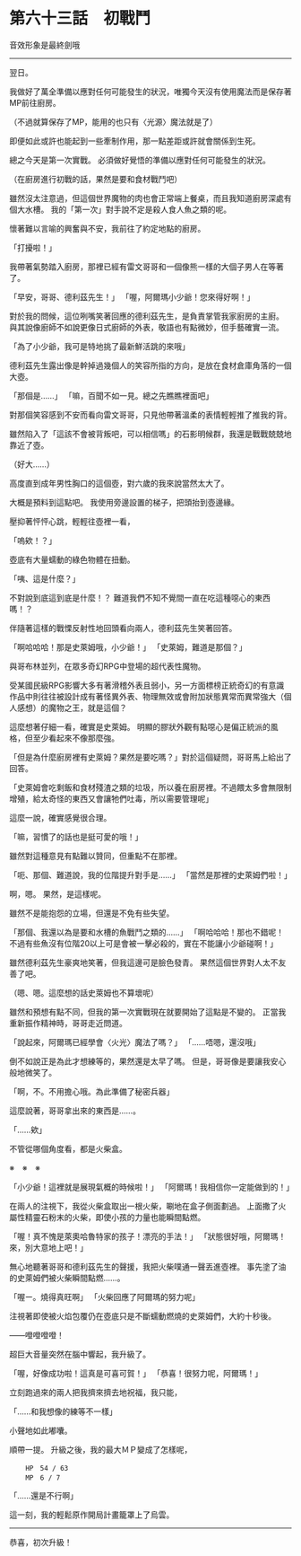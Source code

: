 # 第六十三話　初戰鬥

音效形象是最終劍哦

---

翌日。

我做好了萬全準備以應對任何可能發生的狀況，唯獨今天沒有使用魔法而是保存著MP前往廚房。

（不過就算保存了MP，能用的也只有〈光源〉魔法就是了）

即便如此或許也能起到一些牽制作用，那一點差距或許就會關係到生死。

總之今天是第一次實戰。
必須做好覺悟的準備以應對任何可能發生的狀況。

（在廚房進行初戰的話，果然是要和食材戰鬥吧）

雖然沒太注意過，但這個世界魔物的肉也會正常端上餐桌，而且我知道廚房深處有個大水槽。
我的「第一次」對手說不定是殺人食人魚之類的呢。

懷著難以言喻的興奮與不安，我前往了約定地點的廚房。

「打擾啦！」

我帶著氣勢踏入廚房，那裡已經有雷文哥哥和一個像熊一樣的大個子男人在等著了。

「早安，哥哥、德利茲先生！」
「喔，阿爾瑪小少爺！您來得好啊！」

對於我的問候，這位咧嘴笑著回應的德利茲先生，是負責掌管我家廚房的主廚。
與其說像廚師不如說更像日式廚師的外表，敬語也有點微妙，但手藝確實一流。

「為了小少爺，我可是特地挑了最新鮮活跳的來哦」

德利茲先生露出像是幹掉過幾個人的笑容所指的方向，是放在食材倉庫角落的一個大壺。

「那個是……」
「嘛，百聞不如一見。總之先瞧瞧裡面吧」

對那個笑容感到不安而看向雷文哥哥，只見他帶著溫柔的表情輕輕推了推我的背。

雖然陷入了「這該不會被背叛吧，可以相信嗎」的石影明候群，我還是戰戰兢兢地靠近了壺。

（好大……）

高度直到成年男性胸口的這個壺，對六歲的我來說當然太大了。

大概是預料到這點吧。
我使用旁邊設置的梯子，把頭抬到壺邊緣。

壓抑著怦怦心跳，輕輕往壺裡一看，

「嗚欸！？」

壺底有大量蠕動的綠色物體在扭動。

「咦、這是什麼？」

不對說到底這到底是什麼！？
難道我們不知不覺間一直在吃這種噁心的東西嗎！？

伴隨著這樣的戰慄反射性地回頭看向兩人，德利茲先生笑著回答。

「啊哈哈哈！那是史萊姆哦，小少爺！」
「史萊姆，難道是那個？」

與哥布林並列，在眾多奇幻RPG中登場的超代表性魔物。

受某國民級RPG影響大多有著滑稽外表且弱小，另一方面標榜正統奇幻的有意識作品中則往往被設計成有著怪異外表、物理無效或會附加狀態異常而異常強大（個人感想）的魔物之王，就是這個？

這麼想著仔細一看，確實是史萊姆。
明顯的膠狀外觀有點噁心是偏正統派的風格，但至少看起來不像那麼強。

「但是為什麼廚房裡有史萊姆？果然是要吃嗎？」對於這個疑問，哥哥馬上給出了回答。

「史萊姆會吃剩飯和食材殘渣之類的垃圾，所以養在廚房裡。不過餵太多會無限制增殖，給太奇怪的東西又會讓牠們吐毒，所以需要管理呢」

這麼一說，確實感覺很合理。

「嘛，習慣了的話也是挺可愛的哦！」

雖然對這種意見有點難以贊同，但重點不在那裡。

「呃、那個、難道說，我的位階提升對手是……」
「當然是那裡的史萊姆們啦！」

啊，嗯。
果然，是這樣呢。

雖然不是能抱怨的立場，但還是不免有些失望。

「那個、我還以為是要和水槽的魚戰鬥之類的……」
「啊哈哈哈！那也不錯呢！不過有些魚沒有位階20以上可是會被一擊必殺的，實在不能讓小少爺碰啊！」

雖然德利茲先生豪爽地笑著，但我這邊可是臉色發青。
果然這個世界對人太不友善了吧。

（嗯、嗯。這麼想的話史萊姆也不算壞呢）

雖然和預想有點不同，但我的第一次實戰現在就要開始了這點是不變的。
正當我重新振作精神時，哥哥走近問道。

「說起來，阿爾瑪已經學會〈火光〉魔法了嗎？」
「……唔嗯，還沒哦」

倒不如說正是為此才想練等的，果然還是太早了嗎。
但是，哥哥像是要讓我安心般地微笑了。

「啊，不。不用擔心哦。為此準備了秘密兵器」

這麼說著，哥哥拿出來的東西是……。

「……欸」

不管從哪個角度看，都是火柴盒。

※　※　※

「小少爺！這裡就是展現氣概的時候啦！」
「阿爾瑪！我相信你一定能做到的！」

在兩人的注視下，我從火柴盒取出一根火柴，唰地在盒子側面劃過。
上面撒了火屬性精靈石粉末的火柴，即使小孩的力量也能瞬間點燃。

「喔！真不愧是萊奧哈魯特家的孩子！漂亮的手法！」
「狀態很好哦，阿爾瑪！來，別大意地上吧！」

無心地聽著哥哥和德利茲先生的聲援，我把火柴噗通一聲丟進壺裡。
事先塗了油的史萊姆們被火柴瞬間點燃……。

「喔ー。燒得真旺啊」
「火柴回應了阿爾瑪的努力呢」

注視著即使被火焰包覆仍在壺底只是不斷蠕動燃燒的史萊姆們，大約十秒後。

――噔噔噔噔！

超巨大音量突然在腦中響起，我升級了。

「喔，好像成功啦！這真是可喜可賀！」
「恭喜！很努力呢，阿爾瑪！」

立刻跑過來的兩人把我擠來擠去地祝福，我只能，

「……和我想像的練等不一樣」

小聲地如此嘟囔。

順帶一提。
升級之後，我的最大ＭＰ變成了怎樣呢，

```
    HP　54 / 63
    MP　6 / 7
```

「……還是不行啊」

這一刻，我的輕鬆原作開局計畫籠罩上了烏雲。

---

恭喜，初次升級！